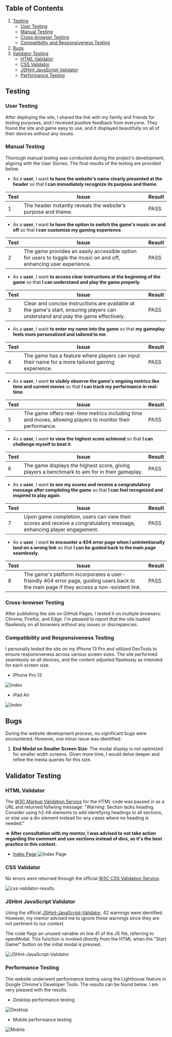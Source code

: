 ## **Table of Contents**

1. [Testing](#testing "Testing")
   - [User Testing](#user-testing "User Testing")
   - [Manual Testing](#manual-testing "Manual Testing")
   - [Cross-browser Testing](#cross-browser-testing "Cross-browser Testing")
   - [Compatibility and Responsiveness Testing](#compatibility-and-responsiveness-testing "Compatibility and Responsiveness Testing")
2. [Bugs](#bugs "Bugs")
3. [Validator Testing](#validator-testing "Validator Testing")
   - [HTML Validator](#html-validator "HTML Validator")    
   - [CSS Validator](#css-validator "CSS Validator")
   - [JSHint JavaScript Validator](#jshint-javascript-validator "JSHint JavaScript Validator")
   - [Performance Testing](#performance-testing "Performance Testing")

    
## **Testing**

### **User Testing**
After deploying the site, I shared the link with my family and friends for testing purposes, and I received positive feedback from everyone. They found the site and game easy to use, and it displayed beautifully on all of their devices without any issues.


### **Manual Testing**
Thorough manual testing was conducted during the project's development, aligning with the User Stories. The final results of the testing are provided below.

- As a **user**, I want **to have the website's name clearly presented at the header** so that **I can immediately recognize its purpose and theme**.

| **Test** | Issue | Result |
| -------- | ----- | ------ |
| 1        | The header instantly reveals the website's purpose and theme. | PASS   |

- As a **user**, I want **to have the option to switch the game's music on and off** so that **I can customize my gaming experience**.

| **Test** | Issue | Result |
| -------- | ----- | ------ |
| 2        | The game provides an easily accessible option for users to toggle the music on and off, enhancing user experience. | PASS   |

- As a **user**, I want **to access clear instructions at the beginning of the game** so that **I can understand and play the game properly**.

| **Test** | Issue | Result |
| -------- | ----- | ------ |
| 3        | Clear and concise instructions are available at the game's start, ensuring players can understand and play the game effectively. | PASS   |

- As a **user**, I want **to enter my name into the game** so that **my gameplay feels more personalized and tailored to me**.

| **Test** | Issue | Result |
| -------- | ----- | ------ |
| 4        | The game has a feature where players can input their name for a more tailored gaming experience. | PASS   |

- As a **user**, I want **to visibly observe the game's ongoing metrics like time and current moves** so that **I can track my performance in real-time**.

| **Test** | Issue | Result |
| -------- | ----- | ------ |
| 5        | The game offers real-time metrics including time and moves, allowing players to monitor their performance. | PASS   |

- As a **user**, I want **to view the highest score achieved** so that **I can challenge myself to beat it**.

| **Test** | Issue | Result |
| -------- | ----- | ------ |
| 6        | The game displays the highest score, giving players a benchmark to aim for in their gameplay. | PASS   |

- As a **user**, I want **to see my scores and receive a congratulatory message after completing the game** so that **I can feel recognized and inspired to play again**.

| **Test** | Issue | Result |
| -------- | ----- | ------ |
| 7        | Upon game completion, users can view their scores and receive a congratulatory message, enhancing player engagement. | PASS   |

- As a **user**, I want **to encounter a 404 error page when I unintentionally land on a wrong link** so that **I can be guided back to the main page seamlessly**.

| **Test** | Issue | Result |
| -------- | ----- | ------ |
| 8        | The game's platform incorporates a user-friendly 404 error page, guiding users back to the main page if they access a non-existent link. | PASS   |


### **Cross-browser Testing**

After publishing the site on GitHub Pages, I tested it on multiple browsers: Chrome, Firefox, and Edge. I'm pleased to report that the site loaded flawlessly on all browsers without any issues or discrepancies.

### **Compatibility and Responsiveness Testing**
I personally tested the site on my iPhone 13 Pro and utilized DevTools to ensure responsiveness across various screen sizes. The site performed seamlessly on all devices, and the content adjusted flawlessly as intended for each screen size.

- iPhone Pro 13
 
![Index](./assets/documentation/iphone13.png)
 

- iPad Air

![Index](./assets/documentation/ipadAir.png)



## **Bugs**
During the website development process, no significant bugs were encountered. However, one minor issue was identified:

1. **End Modal on Smaller Screen Size**: The modal display is not optimized for smaller width screens. Given more time, I would delve deeper and refine the media queries for this size.

## **Validator Testing**

### **HTML Validator**

The [W3C Markup Validation Service](https://validator.w3.org/) for the HTML code was passed in as a URL and returned follwiing message: "Warning: Section lacks heading. Consider using h2-h6 elements to add identifying headings to all sections, or else use a div element instead for any cases where no heading is needed."

   **=> After consultation with my mentor, I was advised to not take action regarding the comment and use sections instead of divs, as it's the best practice in this context.**
 
- [Index Page](https://validator.w3.org/nu/?doc=https%3A%2F%2Fibericoalex.github.io%2Fibericos-memory-game%2F)
![Index Page](./assets/documentation/HTML-validator.png)

### **CSS Validator**

No errors were returned through the official [W3C CSS Validation Service](https://jigsaw.w3.org/css-validator/).

![css-validator-results](./assets/documentation/CSS-validator.png)

### **JSHint JavaScript Validator**

Using the official [JSHint-JavaScript-Validator](https://jshint.com/), 42 warnings were identified. However, my mentor advised me to ignore these warnings since they are not pertinent to our context.

The code flags an unused variable on line 41 of the JS file, referring to openModal. This function is invoked directly from the HTML when the "Start Game!" button on the initial modal is pressed.


![JSHint-JavaScript-Validator](./assets/documentation/JS-Hint.png)

### **Performance Testing**

The website underwent performance testing using the Lighthouse feature in Google Chrome's Developer Tools. The results can be found below. I am very pleased with the results.

- Desktop performance testing

![Desktop](./assets/documentation/lighthouse-desktop-index.png)

- Mobile performance testing

![Mobile](./assets/documentation/lighthouse-mobile-index.png)

